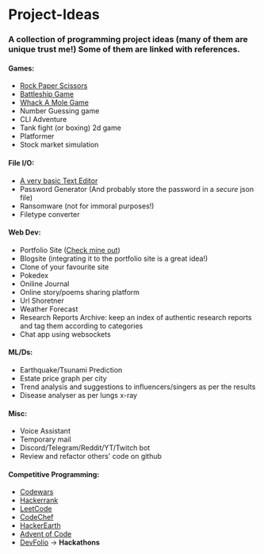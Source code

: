 # Project-Ideas
### A collection of programming project ideas (many of them are unique trust me!) Some of them are linked with references.

#### Games:
  - [Rock Paper Scissors](https://github.com/Risen57/Games/blob/main/rps.py)
  - [Battleship Game](https://github.com/Risen57/Games/blob/main/battleship.py)
  - [Whack A Mole Game](https://github.com/Risen57/Games/blob/main/wam.py)
  - Number Guessing game
  - CLI Adventure
  - Tank fight (or boxing) 2d game
  - Platformer
  - Stock market simulation

#### File I/O:
  - [A very basic Text Editor](https://github.com/Risen57/Notepad)
  - Password Generator (And probably store the password in a *secure* json file)
  - Ransomware (not for immoral purposes!)
  - Filetype converter

#### Web Dev:
  - Portfolio Site ([Check mine out](https://iamrisen.vercel.app))
  - Blogsite (integrating it to the portfolio site is a great idea!)
  - Clone of your favourite site
  - Pokedex
  - Oniline Journal
  - Online story/poems sharing platform
  - Url Shoretner
  - Weather Forecast
  - Research Reports Archive: keep an index of authentic research reports and tag them according to categories
  - Chat app using websockets

#### ML/Ds:
  - Earthquake/Tsunami Prediction
  - Estate price graph per city
  - Trend analysis and suggestions to influencers/singers as per the results
  - Disease analyser as per lungs x-ray

#### Misc:
  - Voice Assistant
  - Temporary mail
  - Discord/Telegram/Reddit/YT/Twitch bot
  - Review and refactor others' code on github

#### Competitive Programming:
  - [Codewars](https://www.codewars.com/)
  - [Hackerrank](https://www.hackerrank.com)
  - [LeetCode](https://leetcode.com)
  - [CodeChef](https://wwww.codechef.com)
  - [HackerEarth](https://www.hackerearth.com)
  - [Advent of Code](https://adventofcode.com)
  - [DevFolio](https://devfolio.co/hackathons) -> **Hackathons**
